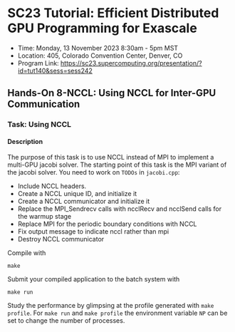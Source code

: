# SC23 Tutorial: Efficient Distributed GPU Programming for Exascale

-   Time: Monday, 13 November 2023 8:30am - 5pm MST
-   Location: 405, Colorado Convention Center, Denver, CO
-   Program Link:
    https://sc23.supercomputing.org/presentation/?id=tut140&sess=sess242

## Hands-On 8-NCCL: Using NCCL for Inter-GPU Communication

### Task: Using NCCL

#### Description

The purpose of this task is to use NCCL instead of MPI to implement a multi-GPU jacobi solver. The starting point of this task is the MPI variant of the jacobi solver. You need to work on `TODOs` in `jacobi.cpp`:

- Include NCCL headers.
- Create a NCCL unique ID, and initialize it
- Create a NCCL communicator and initialize it
- Replace the MPI\_Sendrecv calls with ncclRecv and ncclSend calls for the warmup stage
- Replace MPI for the periodic boundary conditions with NCCL 
- Fix output message to indicate nccl rather than mpi
- Destroy NCCL communicator

Compile with

``` {.bash}
make
```

Submit your compiled application to the batch system with

``` {.bash}
make run
```

Study the performance by glimpsing at the profile generated with
`make profile`. For `make run` and `make profile` the environment variable `NP` can be set to change the number of processes.

